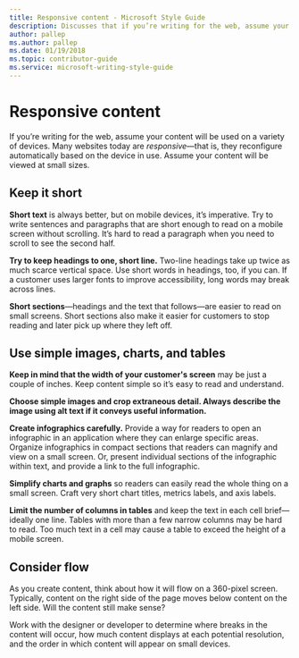 ```yaml
---
title: Responsive content - Microsoft Style Guide
description: Discusses that if you’re writing for the web, assume your content will be used on a variety of devices. Many websites today are responsive.
author: pallep
ms.author: pallep
ms.date: 01/19/2018
ms.topic: contributor-guide
ms.service: microsoft-writing-style-guide
---
```


# Responsive content

If you’re writing for the web, assume your content will be used on a variety of devices. Many websites today are *responsive*—that is,
they reconfigure automatically based on the device in use. Assume
your content will be viewed at small sizes. 

## Keep it short

**Short text** is always better, but on mobile devices, it’s imperative. Try
to write sentences and paragraphs that are short enough to read on
a mobile screen without scrolling. It’s hard to read a paragraph
when you need to scroll to see the second half. 

**Try to keep headings to one, short line.** Two-line headings
take up twice as much scarce vertical space. Use short words
in headings, too, if you can. If a customer uses larger fonts to
improve accessibility, long words may break across lines. 

**Short sections**—headings
and the text that follows—are easier to read on small screens.
Short sections also make it easier for customers to stop
reading and later pick up where they left off. 

## Use simple images, charts, and tables

**Keep in mind that the width of your customer's screen** may be just a couple of inches. Keep content simple so it’s easy to read and understand. 

**Choose simple images and crop extraneous detail. Always describe the image using alt text if it conveys useful information.**

**Create infographics carefully.** 
Provide a way for readers to open an infographic in an application
where they can enlarge specific areas. Organize infographics in
compact sections that readers can magnify and view on a small
screen. Or, present individual sections of the infographic
within text, and provide a link to the full infographic.

**Simplify charts and graphs** so
readers can easily read the whole thing on a small screen. Craft
very short chart titles, metrics labels, and axis labels. 

**Limit the number of columns in tables** 
and keep the text in each cell brief—ideally one line. Tables with
more than a few narrow columns may be hard to read. Too much text
in a cell may cause a table to exceed the height of a mobile
screen. 

## Consider flow

As you create content, think about how it will flow on a 360-pixel
screen. Typically, content on the right side of the page
moves below content on the left side. Will the content still make
sense?

Work with the designer or developer to determine where breaks in the content
will occur, how much content displays at each potential resolution,
and the order in which content will appear on small
devices.
